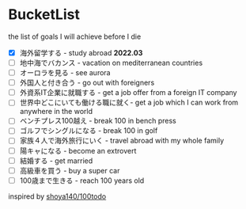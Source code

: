 # BucketList
the list of goals I will achieve before I die

* [x] 海外留学する - study abroad **2022.03**
* [ ] 地中海でバカンス - vacation on mediterranean countries
* [ ] オーロラを見る - see aurora
* [ ] 外国人と付き合う - go out with foreigners
* [ ] 外資系IT企業に就職する - get a job offer from a foreign IT company
* [ ] 世界中どこにいても働ける職に就く- get a job which I can work from anywhere in the world
* [ ] ベンチプレス100越え - break 100 in bench press
* [ ] ゴルフでシングルになる - break 100 in golf
* [ ] 家族４人で海外旅行にいく - travel abroad with my whole family
* [ ] 陽キャになる - become an extrovert
* [ ] 結婚する - get married
* [ ] 高級車を買う - buy a super car
* [ ] 100歳まで生きる - reach 100 years old

inspired by [shoya140/100todo](https://github.com/shoya140/100todo)
